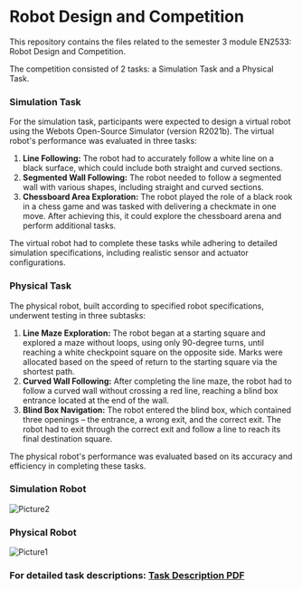 # Robot Design and Competition

This repository contains the files related to the semester 3 module EN2533: Robot Design and Competition. 

The competition consisted of 2 tasks: a Simulation Task and a Physical Task.


### Simulation Task

For the simulation task, participants were expected to design a virtual robot using the Webots Open-Source Simulator (version R2021b). The virtual robot's performance was evaluated in three tasks:

1.  **Line Following:** The robot had to accurately follow a white line on a black surface, which could include both straight and curved sections.
2.  **Segmented Wall Following:** The robot needed to follow a segmented wall with various shapes, including straight and curved sections.
3.  **Chessboard Area Exploration:** The robot played the role of a black rook in a chess game and was tasked with delivering a checkmate in one move. After achieving this, it could explore the chessboard arena and perform additional tasks.

The virtual robot had to complete these tasks while adhering to detailed simulation specifications, including realistic sensor and actuator configurations.

### Physical Task

The physical robot, built according to specified robot specifications, underwent testing in three subtasks:

1.  **Line Maze Exploration:** The robot began at a starting square and explored a maze without loops, using only 90-degree turns, until reaching a white checkpoint square on the opposite side. Marks were allocated based on the speed of return to the starting square via the shortest path.
2.  **Curved Wall Following:** After completing the line maze, the robot had to follow a curved wall without crossing a red line, reaching a blind box entrance located at the end of the wall.
3.  **Blind Box Navigation:** The robot entered the blind box, which contained three openings – the entrance, a wrong exit, and the correct exit. The robot had to exit through the correct exit and follow a line to reach its final destination square.

The physical robot's performance was evaluated based on its accuracy and efficiency in completing these tasks.

### Simulation Robot
![Picture2](https://github.com/randika-perera/Robot-Design-and-Competition/assets/129817316/ef5d01e9-dd5b-492d-94df-f18494dd80bc)

### Physical Robot

![Picture1](https://github.com/randika-perera/Robot-Design-and-Competition/assets/129817316/8b6264a5-b888-4a7a-bd48-ea3ae8c5fe99)

### For detailed task descriptions: [Task Description PDF](https://github.com/randika-perera/Robot-Design-and-Competition/blob/main/EN2533%20Task%20Description.pdf)
